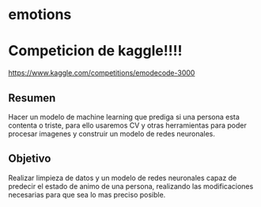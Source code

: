 # emotions

# Competicion de kaggle!!!!

https://www.kaggle.com/competitions/emodecode-3000

## Resumen

Hacer un modelo de machine learning que prediga si una persona esta contenta o triste, para ello usaremos CV y otras herramientas para poder procesar imagenes y construir un modelo de redes neuronales.

## Objetivo

Realizar limpieza de datos y un modelo de redes neuronales capaz de predecir el estado de animo de una persona, realizando las modificaciones necesarias para que sea lo mas preciso posible.
